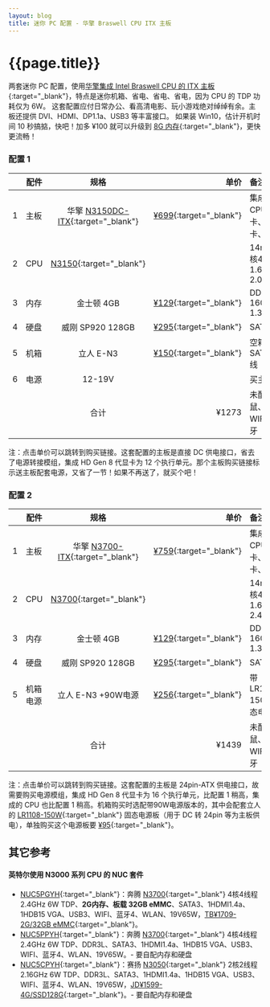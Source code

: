 ```yaml
---
layout: blog
title: 迷你 PC 配置 - 华擎 Braswell CPU ITX 主板
---
```


{{page.title}}
========

两套迷你 PC 配置，使用[华擎集成 Intel Braswell CPU 的 ITX 主板](http://www.asrock.com/mb/index.asp?s=Intel%20CPU){:target="_blank"}，特点是迷你机箱、省电、省电、省电，因为 CPU 的 TDP 功耗仅为 6W。
这套配置应付日常办公、看高清电影、玩小游戏绝对绰绰有余。主板还提供 DVI、HDMI、DP1.1a、USB3 等丰富接口。
如果装 Win10，估计开机时间 10 秒搞掂，快吧！加多 ¥100 就可以升级到 [8G 内存](http://item.jd.com/1066754.html){:target="_blank"}，更快更流畅！

### 配置 1

||配件|规格|单价|备注
|---|---|:---:|---:|:---
|1|主板|华擎 [N3150DC-ITX]{:target="_blank"}|[¥699][P1S1]{:target="_blank"}|集成CPU、网卡、声卡、显卡
|2|CPU|[N3150]{:target="_blank"}||14nm 4核4线程 1.6GHz-2.08GHz
|3|内存|金士顿 4GB|[¥129][P1S3]{:target="_blank"}|DDR3L-1600 1.35v
|4|硬盘|威刚 SP920 128GB|[¥295][P1S4]{:target="_blank"}|SATA3
|5|机箱|立人 E-N3|[¥150][P1S5]{:target="_blank"}|空箱+ SATA3 线
|6|电源|12-19V||买主板送
|||合计|¥1273|未配键鼠、WIFI、蓝牙

注：点击单价可以跳转到购买链接。这套配置的主板是直接 DC 供电接口，省去了电源转接模组，集成 HD Gen 8 代显卡为 12 个执行单元。那个主板购买链接标示送主板配套电源，又省了一节！如果不再送了，就买个吧！


### 配置 2

||配件|规格|单价|备注
|---|---|:---:|---:|:---
|1|主板|华擎 [N3700-ITX]{:target="_blank"}|[¥759][P2S1]{:target="_blank"}|集成CPU、网卡、声卡、显卡
|2|CPU|[N3700]{:target="_blank"}||14nm 4核4线程 1.6GHz-2.4GHz
|3|内存|金士顿 4GB|[¥129][P1S3]{:target="_blank"}|DDR3L-1600 1.35v
|4|硬盘|威刚 SP920 128GB|[¥295][P1S4]{:target="_blank"}|SATA3
|5|机箱电源|立人 E-N3 +90W电源|[¥256][P1S5]{:target="_blank"}|带 LR1108-150W 固态电源板
|||合计|¥1439|未配键鼠、WIFI、蓝牙

注：点击单价可以跳转到购买链接。这套配置的主板是 24pin-ATX 供电接口，故需要购买电源模组，集成 HD Gen 8 代显卡为 16 个执行单元，比配置 1 稍高，集成的 CPU 也比配置 1 稍高。机箱购买时选配带90W电源版本的，其中会配套立人的 [LR1108-150W][P2S7]{:target="_blank"} 固态电源板（用于 DC 转 24pin 等为主板供电），单独购买这个电源板要 [¥95][P2S7]{:target="_blank"}。


## 其它参考

#### 英特尔使用 N3000 系列 CPU 的 NUC 套件
- [NUC5PGYH]{:target="_blank"}：奔腾 [N3700]{:target="_blank"} 4核4线程 2.4GHz 6W TDP、**2G内存、板载 32GB eMMC**、SATA3、1HDMI1.4a、1HDB15 VGA、USB3、WIFI、蓝牙4、WLAN、19V65W，[TB¥1709-2G/32GB eMMC](https://item.taobao.com/item.htm?id=525688364676 "去淘宝买"){:target="_blank"}。
- [NUC5PPYH]{:target="_blank"}：奔腾 [N3700]{:target="_blank"} 4核4线程 2.4GHz 6W TDP、DDR3L、SATA3、1HDMI1.4a、1HDB15 VGA、USB3、WIFI、蓝牙4、WLAN、19V65W。- 要自配内存和硬盘
- [NUC5CPYH]{:target="_blank"}：赛扬 [N3050]{:target="_blank"} 2核2线程 2.16GHz 6W TDP、DDR3L、SATA3、1HDMI1.4a、1HDB15 VGA、USB3、WIFI、蓝牙4、WLAN、19V65W，[JD¥1599-4G/SSD128G](http://item.jd.com/1724647430.html "去京东买"){:target="_blank"}。- 要自配内存和硬盘

[N3700-ITX]: http://www.asrock.com/mb/Intel/N3700-ITX "去官网查看"
[N3150DC-ITX]: http://www.asrock.com/mb/Intel/N3150DC-ITX "去官网查看"
[N3700]: http://ark.intel.com/zh-cn/products/87261/Intel-Pentium-Processor-N3700-2M-Cache-up-to-2_40-GHz "去官网查看"
[N3150]: http://ark.intel.com/ZH-cn/products/87258/Intel-Celeron-Processor-N3150-2M-Cache-up-to-2_08-GHz "去官网查看"
[N3050]: http://ark.intel.com/zh-cn/products/87257/Intel-Celeron-Processor-N3050-2M-Cache-up-to-2_16-GHz "去官网查看"
[P1S1]: https://detail.tmall.com/item.htm?id=525525537161 "去天猫买"
[P1S3]: http://item.jd.com/1031411.html "去京东买"
[P1S4]: https://detail.tmall.com/item.htm?id=38492221936 "去天猫买"
[P1S5]: https://detail.tmall.com/item.htm?id=36225444076 "去天猫买"
[P2S1]: https://detail.tmall.com/item.htm?id=524577730290 "去天猫买"
[P2S7]: https://detail.tmall.com/item.htm?id=36864372501 "去天猫买"
[NUC5PGYH]: http://www.intel.cn/content/www/cn/zh/nuc/nuc-kit-nuc5pgyh.html "去官网查看"
[NUC5PPYH]: http://www.intel.cn/content/www/cn/zh/nuc/nuc-kit-nuc5ppyh.html "去官网查看"
[NUC5CPYH]: http://www.intel.cn/content/www/cn/zh/nuc/nuc-kit-nuc5cpyh.html "去官网查看"
